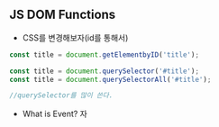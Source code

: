 ## JS DOM Functions

- CSS를 변경해보자(id를 통해서)

```js
const title = document.getElementbyID('title');

const title = document.querySelector('#title');
const title = document.querySelectorAll('#title');

//querySelector를 많이 쓴다.
```

- What is Event?
  자
